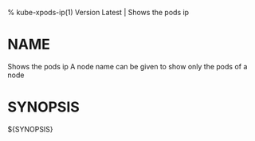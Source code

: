 % kube-xpods-ip(1) Version Latest | Shows the pods ip
# NAME

Shows the pods ip
A node name can be given to show only the pods of a node


# SYNOPSIS

${SYNOPSIS}


